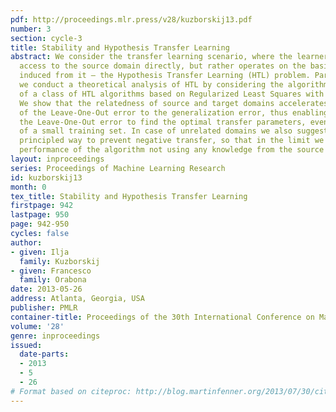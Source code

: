 ```yaml
---
pdf: http://proceedings.mlr.press/v28/kuzborskij13.pdf
number: 3
section: cycle-3
title: Stability and Hypothesis Transfer Learning
abstract: We consider the transfer learning scenario, where the learner does not have
  access to the source domain directly, but rather operates on the basis of hypotheses
  induced from it – the Hypothesis Transfer Learning (HTL) problem. Particularly,
  we conduct a theoretical analysis of HTL by considering the algorithmic stability
  of a class of HTL algorithms based on Regularized Least Squares with biased regularization.
  We show that the relatedness of source and target domains accelerates the convergence
  of the Leave-One-Out error to the generalization error, thus enabling the use of
  the Leave-One-Out error to find the optimal transfer parameters, even in the presence
  of a small training set. In case of unrelated domains we also suggest a theoretically
  principled way to prevent negative transfer, so that in the limit we recover the
  performance of the algorithm not using any knowledge from the source domain.
layout: inproceedings
series: Proceedings of Machine Learning Research
id: kuzborskij13
month: 0
tex_title: Stability and Hypothesis Transfer Learning
firstpage: 942
lastpage: 950
page: 942-950
cycles: false
author:
- given: Ilja
  family: Kuzborskij
- given: Francesco
  family: Orabona
date: 2013-05-26
address: Atlanta, Georgia, USA
publisher: PMLR
container-title: Proceedings of the 30th International Conference on Machine Learning
volume: '28'
genre: inproceedings
issued:
  date-parts:
  - 2013
  - 5
  - 26
# Format based on citeproc: http://blog.martinfenner.org/2013/07/30/citeproc-yaml-for-bibliographies/
---
```

